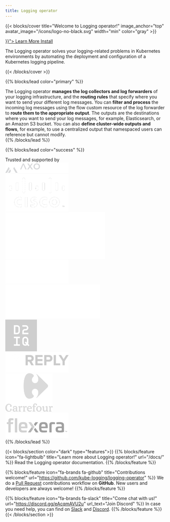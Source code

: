 ```yaml
---
title: Logging operator
---
```


{{< blocks/cover title="Welcome to Logging operator!" image_anchor="top" avatar_image="/icons/logo-no-black.svg" width="min" color="gray" >}}
<div class="mx-auto">
	<a class="btn btn-lg btn-primary mr-3 mb-4" href="{{< relref "/docs/" >}}">
		Learn More <i class="fa-solid fa-circle-right ml-2"></i>
	</a>
	<a class="btn btn-lg btn-secondary mr-3 mb-4" href="/docs/install/">
		Install <i class="fa-brands fa-github ml-2 "></i>
	</a>
	<p class="lead mt-5">The Logging operator solves your logging-related problems in Kubernetes environments by automating the deployment and configuration of a Kubernetes logging pipeline.</p>
</div>
{{< /blocks/cover >}}

{{% blocks/lead color="primary" %}}
<div class="lead-text">
The Logging operator <b>manages the log collectors and log forwarders</b> of your logging infrastructure, and the <b>routing rules</b> that specify where you want to send your different log messages. You can <b>filter and process</b> the incoming log messages using the flow custom resource of the log forwarder to <b>route them to the appropriate output</b>. The outputs are the destinations where you want to send your log messages, for example, Elasticsearch, or an Amazon S3 bucket. You can also <b>define cluster-wide outputs and flows</b>, for example, to use a centralized output that namespaced users can reference but cannot modify.
</div>
{{% /blocks/lead %}}

{{% blocks/lead color="success" %}}
<div class="mb-4 h2">
  Trusted and supported by
</div>
<div class="row trustedby-row">
<div class="col trustedby-col">
  <a href="https://github.com/kube-logging/logging-operator/blob/master/ADOPTERS.md"><img src="/adopters/axoflow-logging_unleashed-grey.svg" width="200px" /></a>
</div>
<div class="col trustedby-col">
  <a href="https://github.com/kube-logging/logging-operator/blob/master/ADOPTERS.md"><img src="/adopters/cisco-white-logo-png-img-11663428002bovvn8o8yf.png" width="200px" /></a>
</div>
<div class="col trustedby-col">
  <a href="https://github.com/kube-logging/logging-operator/blob/master/ADOPTERS.md"><img src="/adopters/acquia-logo.png" /></a>
</div>
</div>

<div class="row trustedby-row">
<div class="col trustedby-col">
  <a href="https://github.com/kube-logging/logging-operator/blob/master/ADOPTERS.md"><img src="/adopters/kubegems-logo.svg" width="200px" /></a>
</div>
<div class="col trustedby-col">
  <a href="https://github.com/kube-logging/logging-operator/blob/master/ADOPTERS.md"><img src="/adopters/rancher-suse-logo-horizontal-white.svg" width="300px" /></a>
</div>
<div class="col trustedby-col">
  <a href="https://github.com/kube-logging/logging-operator/blob/master/ADOPTERS.md"><img src="/adopters/d2iq-logo.jpg" width="100px" /></a>
</div>
</div>

<div class="row trustedby-row">
<div class="col trustedby-col">
  <a href="https://github.com/kube-logging/logging-operator/blob/master/ADOPTERS.md"><img src="/adopters/glwqbsg4dwxgi85eu7eq.png" width="200px" /></a>
</div>
<div class="col trustedby-col">
  <a href="https://github.com/kube-logging/logging-operator/blob/master/ADOPTERS.md"><img src="/adopters/carrefour-logo.svg.png" width="150px" /></a>
</div>
<div class="col trustedby-col">
  <a href="https://github.com/kube-logging/logging-operator/blob/master/ADOPTERS.md"><img src="/adopters/flexera_no-tagline_rgb_full-color400x160.png" width="200px" /></a>
</div>
</div>
{{% /blocks/lead %}}

{{< blocks/section color="dark" type="features">}}
{{% blocks/feature icon="fa-lightbulb" title="Learn more about Logging operator!" url="/docs/" %}}
Read the Logging operator documentation.
{{% /blocks/feature %}}

{{% blocks/feature icon="fa-brands fa-github" title="Contributions welcome!" url="https://github.com/kube-logging/logging-operator" %}}
We do a [Pull Request](https://github.com/kube-logging/logging-operator/pulls) contributions workflow on **GitHub**. New users and developers are always welcome!
{{% /blocks/feature %}}

{{% blocks/feature icon="fa-brands fa-slack" title="Come chat with us!" url="https://discord.gg/eAcqmAVU2u" url_text="Join Discord" %}}
In case you need help, you can find on <a href="https://join.slack.com/t/emergingtechcommunity/shared_invite/zt-1rw2jl0ht-yNdyFgBFlc%7Eyzo9AnE4FbA">Slack</a> and <a href="https://discord.gg/9ACY4RDsYN">Discord</a>.
{{% /blocks/feature %}}
{{< /blocks/section >}}

